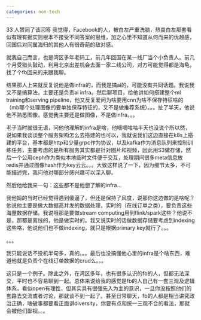 ```yaml
---
categories: non-tech
---
```

33 人赞同了该回答
我觉得，Facebook的人，被白左严重洗脑，热衷白左那套看似有理有据实则根本不接受不同答案的思维，加之心里不知道从何而来的优越感，回国后对同属海归的其他人有很奇葩的敌对感。

就我自己而言，也是湾区多年老码工，前几年回国在某一线厂当个小负责人。前几个月受猎头鼓动，利用北京出差机会去面一家二线公司，对方可能觉得都是海龟，找了个fb回来的来跟我聊。

结果那人上来就反复说他是做infra的，而我是搞ai的，可能没有共同话题。我说我又不是搞算法，主要还是负责ai infra。然后聊项目，给他讲如何搭建整个ml training和serving pipeline，他又反复爱问为啥要用cnn为啥不保存特征啥的（mb哪个处理图像的要单独保存特征的，又不是做推荐系统）。。。扯了半天，他说他不熟悉图像，感觉我主要还是做图像，不是做infra。。。

老子当时就很无语，问他他理解的infra是啥，他嘀嘀咕咕半天也没说个所以然，说如果我谈谈整个服务架构怎么去搭建的也可以，我就说我们这边直接在k8s上搭建的平台，基本都是http和少量grpc作为协议，以及kafka作为消息队列来控制训练任务，主要考虑的是所有服务其实都是针对图片和视频，因此用S3做存储，然后一个公用ceph作为类似本地临时文件便于交互，处理期间很多meta信息放redis并通过图像hash作为key云云。。。大致这样说了一下，因为细节太多，不可能描述完，我问他对哪部分感兴趣可以深入聊。

然后他给我来一句：这些都不是他想了解的infra...

我他妈的当时已经觉得遇到傻逼了，但还是保持了风度，说那你这边做的是啥呢？他说他主要是做大数据高并发的数据处理，实时的（在线订单之类），要负责这些海量数据存储。我说哦那是要做stream computing用到flink/spark这些？他说不是，那都是离线的，他是做实时的。我又说实时的话做数据存储要考虑到indexing这些咯，他说他们也不做indexing，就只是根据primary key就行了。。。

。。。

我只能说话不投机半句多，真的。。。最后也没搞懂他心里的infra是个啥东西，难道他就是负责个在线订单数据的crud么。。。

这只是一个例子。除此之外，在湾区多年，也有很多认识的fb的人，但都无法深交，平时也不容易聊到一起。总体来说给我的感觉是fb的人自己有一套三观及逻辑体系，看似open有理性，但其实具有很强先入为主的意识，一旦你没按照他们的套路去交流或者讨论，那就谈不到一起了。甚至日常聊天，fb的人都是相当讲究政治正确，啥破事都要看正面讲diversity，你要有点和统一三观不合的看法，那就会被他们鄙视。。。
